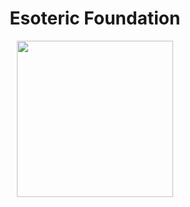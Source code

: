 <h1 align=center> Esoteric Foundation </h1>

<div align=center> <img src="https://www.github.com/EsotericFoundation/logo/releases/download/0.2.0/esoteric-foundation-logo-0.2.0.png" height=250 width=250> </div>
